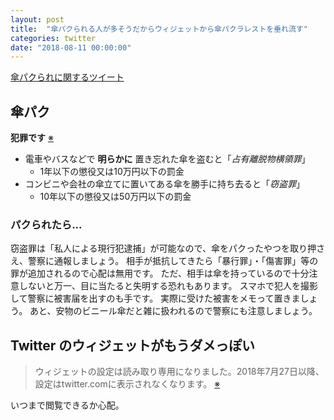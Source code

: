 ```yaml
---
layout: post
title:  "傘パクられる人が多そうだからウィジェットから傘パクラレストを垂れ流す"
categories: twitter
date: "2018-08-11 00:00:00"
---
```


<a class="twitter-timeline"  href="https://twitter.com/search?q=%E5%82%98%E3%83%91%E3%82%AF%E3%82%89%E3%82%8C" data-widget-id="670991528538583040">傘パクられに関するツイート</a>
<script>!function(d,s,id){var js,fjs=d.getElementsByTagName(s)[0],p=/^http:/.test(d.location)?'http':'https';if(!d.getElementById(id)){js=d.createElement(s);js.id=id;js.src=p+"://platform.twitter.com/widgets.js";fjs.parentNode.insertBefore(js,fjs);}}(document,"script","twitter-wjs");</script>

## 傘パク

**犯罪です** [※](http://tocana.jp/2015/04/post_6288_entry.html)

- 電車やバスなどで **明らかに** 置き忘れた傘を盗むと「*占有離脱物横領罪*」
  - 1年以下の懲役又は10万円以下の罰金
- コンビニや会社の傘立てに置いてある傘を勝手に持ち去ると「*窃盗罪*」
  - 10年以下の懲役又は50万円以下の罰金

### パクられたら...

窃盗罪は「私人による現行犯逮捕」が可能なので、傘をパクったやつを取り押さえ、警察に通報しましょう。
相手が抵抗してきたら「暴行罪」・「傷害罪」等の罪が追加されるので心配は無用です。
ただ、相手は傘を持っているので十分注意しないと万一、目に当たると失明する恐れもあります。
スマホで犯人を撮影して警察に被害届を出すのも手です。
実際に受けた被害をメモって置きましょう。
あと、安物のビニール傘だと雑に扱われるので警察にも注意しましょう。

## Twitter のウィジェットがもうダメっぽい

> ウィジェットの設定は読み取り専用になりました。2018年7月27日以降、設定はtwitter.comに表示されなくなります。 [※](https://twittercommunity.com/t/deprecating-widget-settings/102295)

いつまで閲覧できるか心配。
